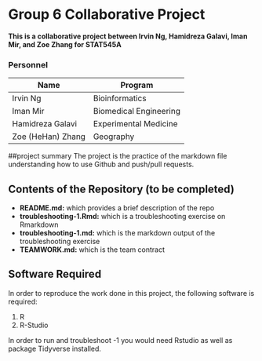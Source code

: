# Group 6 Collaborative Project 

**This is a collaborative project between Irvin Ng, Hamidreza Galavi, Iman Mir, and Zoe Zhang for STAT545A**

### Personnel
Name | Program
------------ | ------------
Irvin Ng | Bioinformatics
Iman Mir | Biomedical Engineering
Hamidreza Galavi | Experimental Medicine
Zoe (HeHan) Zhang | Geography


##project summary
The project is the practice of the markdown file understanding how to use Github and push/pull requests.


## Contents of the Repository (to be completed)
* **README.md:** which provides a brief description of the repo
* **troubleshooting-1.Rmd:** which is a troubleshooting exercise on Rmarkdown
* **troubleshooting-1.md:** which is the markdown output of the troubleshooting exercise
* **TEAMWORK.md:** which is the team contract

## Software Required
In order to reproduce the work done in this project, the following software is required:
1. R
2. R-Studio

In order to run and troubleshoot -1 you would need Rstudio as well as package Tidyverse installed.
